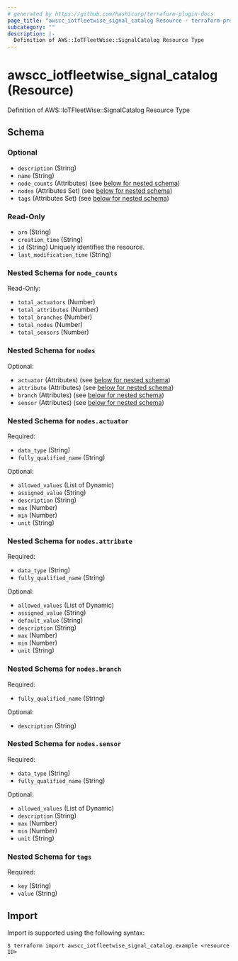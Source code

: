 ```yaml
---
# generated by https://github.com/hashicorp/terraform-plugin-docs
page_title: "awscc_iotfleetwise_signal_catalog Resource - terraform-provider-awscc"
subcategory: ""
description: |-
  Definition of AWS::IoTFleetWise::SignalCatalog Resource Type
---
```


# awscc_iotfleetwise_signal_catalog (Resource)

Definition of AWS::IoTFleetWise::SignalCatalog Resource Type



<!-- schema generated by tfplugindocs -->
## Schema

### Optional

- `description` (String)
- `name` (String)
- `node_counts` (Attributes) (see [below for nested schema](#nestedatt--node_counts))
- `nodes` (Attributes Set) (see [below for nested schema](#nestedatt--nodes))
- `tags` (Attributes Set) (see [below for nested schema](#nestedatt--tags))

### Read-Only

- `arn` (String)
- `creation_time` (String)
- `id` (String) Uniquely identifies the resource.
- `last_modification_time` (String)

<a id="nestedatt--node_counts"></a>
### Nested Schema for `node_counts`

Read-Only:

- `total_actuators` (Number)
- `total_attributes` (Number)
- `total_branches` (Number)
- `total_nodes` (Number)
- `total_sensors` (Number)


<a id="nestedatt--nodes"></a>
### Nested Schema for `nodes`

Optional:

- `actuator` (Attributes) (see [below for nested schema](#nestedatt--nodes--actuator))
- `attribute` (Attributes) (see [below for nested schema](#nestedatt--nodes--attribute))
- `branch` (Attributes) (see [below for nested schema](#nestedatt--nodes--branch))
- `sensor` (Attributes) (see [below for nested schema](#nestedatt--nodes--sensor))

<a id="nestedatt--nodes--actuator"></a>
### Nested Schema for `nodes.actuator`

Required:

- `data_type` (String)
- `fully_qualified_name` (String)

Optional:

- `allowed_values` (List of Dynamic)
- `assigned_value` (String)
- `description` (String)
- `max` (Number)
- `min` (Number)
- `unit` (String)


<a id="nestedatt--nodes--attribute"></a>
### Nested Schema for `nodes.attribute`

Required:

- `data_type` (String)
- `fully_qualified_name` (String)

Optional:

- `allowed_values` (List of Dynamic)
- `assigned_value` (String)
- `default_value` (String)
- `description` (String)
- `max` (Number)
- `min` (Number)
- `unit` (String)


<a id="nestedatt--nodes--branch"></a>
### Nested Schema for `nodes.branch`

Required:

- `fully_qualified_name` (String)

Optional:

- `description` (String)


<a id="nestedatt--nodes--sensor"></a>
### Nested Schema for `nodes.sensor`

Required:

- `data_type` (String)
- `fully_qualified_name` (String)

Optional:

- `allowed_values` (List of Dynamic)
- `description` (String)
- `max` (Number)
- `min` (Number)
- `unit` (String)



<a id="nestedatt--tags"></a>
### Nested Schema for `tags`

Required:

- `key` (String)
- `value` (String)

## Import

Import is supported using the following syntax:

```shell
$ terraform import awscc_iotfleetwise_signal_catalog.example <resource ID>
```
